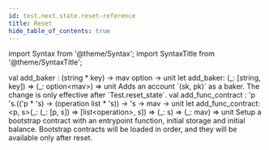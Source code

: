 ```yaml
---
id: test.next.state.reset-reference
title: Reset
hide_table_of_contents: true
---
```

import Syntax from '@theme/Syntax';
import SyntaxTitle from '@theme/SyntaxTitle';



<SyntaxTitle syntax="cameligo">
val add&#95;baker : (string * key) -&gt; mav option -&gt; unit
</SyntaxTitle>
<SyntaxTitle syntax="jsligo">
let add&#95;baker: (&#95;: [string, key]) =&gt; (&#95;: option&lt;mav&gt;) =&gt; unit
</SyntaxTitle>
Adds an account `(sk, pk)` as a baker. The change is only
          effective after `Test.reset_state`.


<SyntaxTitle syntax="cameligo">
val add&#95;func&#95;contract : &#39;p &#39;s.((&#39;p * &#39;s) -&gt; (operation list * &#39;s)) -&gt; &#39;s -&gt; mav -&gt; unit
</SyntaxTitle>
<SyntaxTitle syntax="jsligo">
let add&#95;func&#95;contract: &lt;p, s&gt;(&#95;: (&#95;: [p, s]) =&gt; [list&lt;operation&gt;, s]) =&gt; (&#95;: s) =&gt; (&#95;: mav) =&gt; unit
</SyntaxTitle>
Setup a bootstrap contract with an entrypoint function, initial
          storage and initial balance. Bootstrap contracts will be loaded in
          order, and they will be available only after reset.
